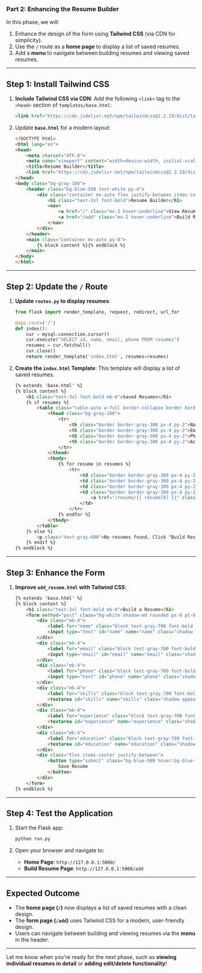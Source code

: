 ### **Part 2: Enhancing the Resume Builder**

In this phase, we will:
1. Enhance the design of the form using **Tailwind CSS** (via CDN for simplicity).
2. Use the `/` route as a **home page** to display a list of saved resumes.
3. Add a **menu** to navigate between building resumes and viewing saved resumes.

---

## **Step 1: Install Tailwind CSS**

1. **Include Tailwind CSS via CDN**:
   Add the following `<link>` tag to the `<head>` section of `templates/base.html`:
   ```html
   <link href="https://cdn.jsdelivr.net/npm/tailwindcss@2.2.19/dist/tailwind.min.css" rel="stylesheet">
   ```

2. Update **`base.html`** for a modern layout:
   ```html
   <!DOCTYPE html>
   <html lang="en">
   <head>
       <meta charset="UTF-8">
       <meta name="viewport" content="width=device-width, initial-scale=1.0">
       <title>Resume Builder</title>
       <link href="https://cdn.jsdelivr.net/npm/tailwindcss@2.2.19/dist/tailwind.min.css" rel="stylesheet">
   </head>
   <body class="bg-gray-100">
       <header class="bg-blue-500 text-white py-4">
           <div class="container mx-auto flex justify-between items-center">
               <h1 class="text-2xl font-bold">Resume Builder</h1>
               <nav>
                   <a href="/" class="mx-2 hover:underline">View Resumes</a>
                   <a href="/add" class="mx-2 hover:underline">Build Resume</a>
               </nav>
           </div>
       </header>
       <main class="container mx-auto py-8">
           {% block content %}{% endblock %}
       </main>
   </body>
   </html>
   ```

---

## **Step 2: Update the `/` Route**

1. **Update `routes.py` to display resumes**:
   ```python
   from flask import render_template, request, redirect, url_for

   @app.route('/')
   def index():
       cur = mysql.connection.cursor()
       cur.execute("SELECT id, name, email, phone FROM resumes")
       resumes = cur.fetchall()
       cur.close()
       return render_template('index.html', resumes=resumes)
   ```

2. **Create the `index.html` Template**:
   This template will display a list of saved resumes.
   ```html
   {% extends 'base.html' %}
   {% block content %}
       <h1 class="text-3xl font-bold mb-6">Saved Resumes</h1>
       {% if resumes %}
           <table class="table-auto w-full border-collapse border border-gray-300">
               <thead class="bg-gray-200">
                   <tr>
                       <th class="border border-gray-300 px-4 py-2">Name</th>
                       <th class="border border-gray-300 px-4 py-2">Email</th>
                       <th class="border border-gray-300 px-4 py-2">Phone</th>
                       <th class="border border-gray-300 px-4 py-2">Actions</th>
                   </tr>
               </thead>
               <tbody>
                   {% for resume in resumes %}
                       <tr>
                           <td class="border border-gray-300 px-4 py-2">{{ resume[1] }}</td>
                           <td class="border border-gray-300 px-4 py-2">{{ resume[2] }}</td>
                           <td class="border border-gray-300 px-4 py-2">{{ resume[3] }}</td>
                           <td class="border border-gray-300 px-4 py-2">
                               <a href="/resume/{{ resume[0] }}" class="text-blue-500 hover:underline">View</a>
                           </td>
                       </tr>
                   {% endfor %}
               </tbody>
           </table>
       {% else %}
           <p class="text-gray-600">No resumes found. Click "Build Resume" to get started!</p>
       {% endif %}
   {% endblock %}
   ```

---

## **Step 3: Enhance the Form**

1. **Improve `add_resume.html` with Tailwind CSS**:
   ```html
   {% extends 'base.html' %}
   {% block content %}
       <h1 class="text-3xl font-bold mb-6">Build a Resume</h1>
       <form method="post" class="bg-white shadow-md rounded px-8 pt-6 pb-8 mb-4">
           <div class="mb-4">
               <label for="name" class="block text-gray-700 font-bold mb-2">Name:</label>
               <input type="text" id="name" name="name" class="shadow appearance-none border rounded w-full py-2 px-3 text-gray-700 leading-tight focus:outline-none focus:shadow-outline" required>
           </div>
           <div class="mb-4">
               <label for="email" class="block text-gray-700 font-bold mb-2">Email:</label>
               <input type="email" id="email" name="email" class="shadow appearance-none border rounded w-full py-2 px-3 text-gray-700 leading-tight focus:outline-none focus:shadow-outline" required>
           </div>
           <div class="mb-4">
               <label for="phone" class="block text-gray-700 font-bold mb-2">Phone:</label>
               <input type="text" id="phone" name="phone" class="shadow appearance-none border rounded w-full py-2 px-3 text-gray-700 leading-tight focus:outline-none focus:shadow-outline" required>
           </div>
           <div class="mb-4">
               <label for="skills" class="block text-gray-700 font-bold mb-2">Skills:</label>
               <textarea id="skills" name="skills" class="shadow appearance-none border rounded w-full py-2 px-3 text-gray-700 leading-tight focus:outline-none focus:shadow-outline"></textarea>
           </div>
           <div class="mb-4">
               <label for="experience" class="block text-gray-700 font-bold mb-2">Experience:</label>
               <textarea id="experience" name="experience" class="shadow appearance-none border rounded w-full py-2 px-3 text-gray-700 leading-tight focus:outline-none focus:shadow-outline"></textarea>
           </div>
           <div class="mb-4">
               <label for="education" class="block text-gray-700 font-bold mb-2">Education:</label>
               <textarea id="education" name="education" class="shadow appearance-none border rounded w-full py-2 px-3 text-gray-700 leading-tight focus:outline-none focus:shadow-outline"></textarea>
           </div>
           <div class="flex items-center justify-between">
               <button type="submit" class="bg-blue-500 hover:bg-blue-700 text-white font-bold py-2 px-4 rounded focus:outline-none focus:shadow-outline">
                   Save Resume
               </button>
           </div>
       </form>
   {% endblock %}
   ```

---

## **Step 4: Test the Application**

1. Start the Flask app:
   ```bash
   python run.py
   ```

2. Open your browser and navigate to:
   - **Home Page**: `http://127.0.0.1:5000/`
   - **Build Resume Page**: `http://127.0.0.1:5000/add`

---

## **Expected Outcome**
- The **home page (`/`)** now displays a list of saved resumes with a clean design.
- The **form page (`/add`)** uses Tailwind CSS for a modern, user-friendly design.
- Users can navigate between building and viewing resumes via the **menu** in the header.

---

Let me know when you're ready for the next phase, such as **viewing individual resumes in detail** or **adding edit/delete functionality**!
